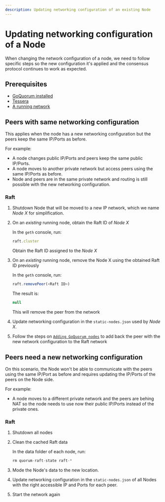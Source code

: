```yaml
---
description: Updating networking configuration of an existing Node
---
```


# Updating networking configuration of a Node

When changing the network configuration of a node, we need to follow specific steps so the new configuration it's applied and the consensus protocol continues to work as expected.

## Prerequisites

- [GoQuorum installed](../GetStarted/Install.md)
- [Tessera](https://docs.tessera.consensys.net)
- [A running network](../../Tutorials/Create-IBFT-Network.md)

## Peers with same networking configuration

This applies when the node has a new networking configuration but the peers keep the same IP/Ports as before.

For example:
* A node changes public IP/Ports and peers keep the same public IP/Ports.
* A node moves to another private network but access peers using the same IP/Ports as before.
* Node and peers are in the same private network and routing is still possible with the new networking configuration.

### Raft

1. Shutdown Node that will be moved to a new IP network, which we name *Node X* for simplification.

1. On an *existing* running node, obtain the Raft ID of *Node X*

    In the `geth` console, run:

    ```js
    raft.cluster
    ```

    Obtain the Raft ID assigned to the *Node X*

1. On an *existing* running node, remove the Node X using the obtained Raft ID previously

    In the `geth` console, run:

    ```js
    raft.removePeer(<Raft ID>)
    ```

    The result is:

    ```js
    null
    ```

    This will remove the peer from the network

1. Update networking configuration in the `static-nodes.json` used by *Node X*.

1. Follow the steps on [`Adding GoQuorum nodes`](./add_node_examples.md#raft) to add back the peer with the new network configuration to the Raft network

## Peers need a new networking configuration

On this scenario, the Node won't be able to communicate with the peers using the same IP/Port as before and requires updating the IP/Ports of the peers on the Node side.

For example:
* A node moves to a different private network and the peers are behing NAT so the node needs to use now their public IP/Ports instead of the private ones.

### Raft

1. Shutdown all nodes

1. Clean the cached Raft data

    In the data folder of each node, run:

    ```js
    rm quorum-raft-state raft-*
    ```

1. Mode the Node's data to the new location.

1. Update networking configuration in the `static-nodes.json` of all Nodes with the right accessible IP and Ports for each peer.

1. Start the network again